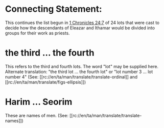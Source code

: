 # Connecting Statement:

This continues the list begun in [1 Chronicles 24:7](../24/07.md) of 24 lots that were cast to decide how the descendants of Eleazar and Ithamar would be divided into groups for their work as priests.

# the third ... the fourth

This refers to the third and fourth lots. The word "lot" may be supplied here. Alternate translation: "the third lot ... the fourth lot" or "lot number 3 ... lot number 4"  (See: [[rc://en/ta/man/translate/translate-ordinal]] and [[rc://en/ta/man/translate/figs-ellipsis]])

# Harim ... Seorim

These are names of men. (See: [[rc://en/ta/man/translate/translate-names]])

